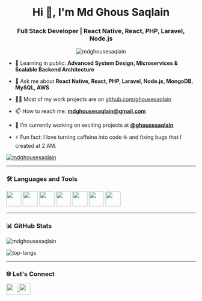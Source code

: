 <h1 align="center">Hi 👋, I'm Md Ghous Saqlain</h1>
<h3 align="center">Full Stack Developer | React Native, React, PHP, Laravel, Node.js</h3>

<p align="center">
  <img src="https://komarev.com/ghpvc/?username=mdghousesaqlain&label=Profile%20views&color=0e75b6&style=flat" alt="mdghousesaqlain" />
</p>

- 🌱 Learning in public: **Advanced System Design, Microservices & Scalable Backend Architecture**

- 💬 Ask me about **React Native, React, PHP, Laravel, Node.js, MongoDB, MySQL, AWS**

- 👨‍💻 Most of my work projects are on [github.com/ghousesaqlain](https://github.com/ghousesaqlain)

- 📫 How to reach me: **mdghousesaqlain@gmail.com**
  
- 🔭 I’m currently working on exciting projects at **[@ghousesaqlain](https://github.com/ghousesaqlain)**

- ⚡ Fun fact: I love turning caffeine into code ☕ and fixing bugs that I created at 2 AM.

<p align="left"> <a href="https://github-profile-trophy.vercel.app/?username=mdghousesaqlain"><img
      src="https://github-profile-trophy.vercel.app/?username=mdghousesaqlain" alt="mdghousesaqlain" /></a> </p>

---

### 🛠️ Languages and Tools

<p align="left">
  <img src="https://cdn.jsdelivr.net/gh/devicons/devicon/icons/react/react-original.svg" width="40" height="40"/>
  <img src="https://cdn.jsdelivr.net/gh/devicons/devicon/icons/php/php-original.svg" width="40" height="40"/>
<!--   <img src="https://cdn.jsdelivr.net/gh/devicons/devicon/icons/laravel/laravel-plain.svg" width="40" height="40"/> -->
  <img src="https://cdn.jsdelivr.net/gh/devicons/devicon/icons/nodejs/nodejs-original.svg" width="40" height="40"/>
  <img src="https://cdn.jsdelivr.net/gh/devicons/devicon/icons/javascript/javascript-original.svg" width="40" height="40"/>
  <img src="https://cdn.jsdelivr.net/gh/devicons/devicon/icons/typescript/typescript-original.svg" width="40" height="40"/>
  <img src="https://cdn.jsdelivr.net/gh/devicons/devicon/icons/mysql/mysql-original.svg" width="40" height="40"/>
  <img src="https://cdn.jsdelivr.net/gh/devicons/devicon/icons/mongodb/mongodb-original.svg" width="40" height="40"/>
</p>

---

### 📊 GitHub Stats

<p align="left">
  <img src="https://github-readme-stats.vercel.app/api?username=mdghousesaqlain&show_icons=true&theme=default" alt="mdghousesaqlain" />
</p>

<p align="left">
  <img src="https://github-readme-stats.vercel.app/api/top-langs/?username=mdghousesaqlain&layout=compact" alt="top-langs" />
</p>

---

### 🌐 Let's Connect

<p align="left">
  <a href="https://www.linkedin.com/in/mdghousesaqlain/" target="blank">
    <img align="center" src="https://cdn.jsdelivr.net/gh/devicons/devicon/icons/linkedin/linkedin-original.svg" height="30" width="30" />
  </a>
  <a href="mailto:mdghousesaqlain@gmail.com">
    <img align="center" src="https://cdn-icons-png.flaticon.com/512/732/732200.png" height="30" width="30" />
  </a>
</p>
